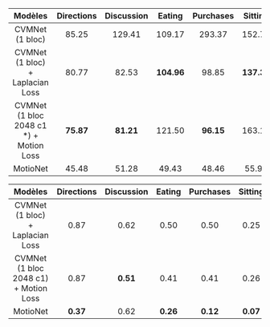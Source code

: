 |                  Modèles                  | Directions | Discussion |   Eating   | Purchases |  Sitting   |  Walking  |  Average   |
| :---------------------------------------: | :--------: | :--------: | :--------: | :-------: | :--------: | :--------: | :-------: |
|              CVMNet (1 bloc)              |   85.25    |   129.41   |   109.17   |  293.37   |   152.75   |   87.20   |   142.47   |
|     CVMNet (1 bloc) + Laplacian Loss      |   80.77    | 82.53  | **104.96** |   98.85   | **137.33** |   79.16   | **100.62** |
|  CVMNet (1 bloc 2048 c1 *) + Motion Loss  | **75.87**  |   **81.21**    |   121.50   | **96.15** |   163.11   | **77.02** |   106.22  |
|                 MotioNet                  |   45.48    |   51.28    |   49.43    |   48.46   |   55.90    |   49.99   |   53.47    |

|                Modèles                | Directions | Discussion | Eating | Purchases | Sitting | Walking | Average |
| :-----------------------------------: | :--------: | :--------: | :----: | :-------: | :-----: | :-----: | :-----: |
|   CVMNet (1 bloc) + Laplacian Loss    |    0.87    |    0.62    |  0.50  |   0.50   |  0.25   | 0.71  |  0.64  |
| CVMNet (1 bloc 2048 c1) + Motion Loss |    0.87    |    **0.51**    |  0.41  |  0.41    |  0.26   |  **0.75**   |  0.59   |
|               MotioNet                |    **0.37**    |    0.62    |  **0.26**  |   **0.12**    |  **0.07**   |  0.83  |  **0.48**   |